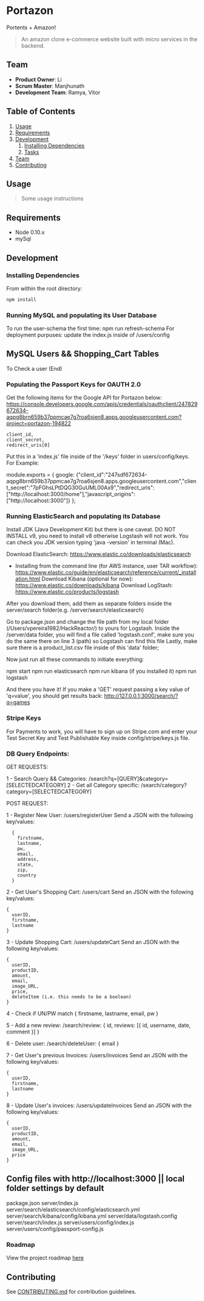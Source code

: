 # Portazon
Portents + Amazon!

> An amazon clone e-commerce website built with micro services in the backend.

## Team

  - __Product Owner__: Li
  - __Scrum Master__: Manjhunath
  - __Development Team__: Ramya, Vitor

## Table of Contents

1. [Usage](#Usage)
1. [Requirements](#requirements)
1. [Development](#development)
    1. [Installing Dependencies](#installing-dependencies)
    1. [Tasks](#tasks)
1. [Team](#team)
1. [Contributing](#contributing)

## Usage

> Some usage instructions

## Requirements

- Node 0.10.x
- mySql

## Development

### Installing Dependencies

From within the root directory:

```sh
npm install
```

### Running MySQL and populating its User Database

To run the user-schema the first time: npm run refresh-schema
For deployment purpuses: update the index.js inside of /users/config

## MySQL Users && Shopping_Cart Tables

To Check a user (End)


### Populating the Passport Keys for OAUTH 2.0

Get the following items for the Google API for Portazon below:
https://console.developers.google.com/apis/credentials/oauthclient/247829672634-aqpg8brn659b37ppmcae7g7roa6sjen8.apps.googleusercontent.com?project=portazon-194822

    client_id,
    client_secret,
    redirect_uris[0]

Put this in a 'index.js' file inside of the '/keys' folder in users/config/keys. For Example:

module.exports = {
  google: {"client_id":"247sdf672634-aqpg8brn659b37ppmcae7g7roa6sjen8.apps.googleusercontent.com","client_secret":"7pFGhsLPtDQG30GuUML00Ax9","redirect_uris":["http://localhost:3000/home"],"javascript_origins":["http://localhost:3000"]}
};

### Running ElasticSearch and populating its Database

Install JDK (Java Development Kit) but there is one caveat. DO NOT INSTALL v9, you need to install v8 otherwise Logstash will not work. You can check you JDK version typing 'java -version' in terminal (Mac).

Download ElasticSearch: https://www.elastic.co/downloads/elasticsearch
* Installing from the command line (for AWS instance, user TAR workflow): https://www.elastic.co/guide/en/elasticsearch/reference/current/_installation.html
Download Kibana (optional for now): https://www.elastic.co/downloads/kibana
Download LogStash: https://www.elastic.co/products/logstash

After you download them, add them as separate folders inside the server/search folder(e.g. /server/search/elasticsearch)

Go to package.json and change the file path from my local folder (/Users/vpereira1982/HackReactor/) to yours for Logstash.
Inside the /server/data folder, you will find a file called 'logstash.conf', make sure you do the same there on line 3 (path) so Logstash can find this file
Lastly, make sure there is a product_list.csv file inside of this 'data' folder;

Now just run all these commands to initiate everything:

npm start
npm run elasticsearch
npm run kibana (if you installed it)
npm run logstash

And there you have it! If you make a 'GET' request passing a key value of 'q=value', you should get results back: http://127.0.0.1:3000/search/?q=games

### Stripe Keys

For Payments to work, you will have to sign up on Stripe.com and enter your Test Secret Key and Test Publishable Key inside config/stripe/keys.js file.

### DB Query Endpoints:

  GET REQUESTS:

  1 - Search Query && Categories: /search?q=[QUERY]&category=[SELECTEDCATEGORY]
  2 - Get all Category specific: /search/category?category=[SELECTEDCATEGORY]


  POST REQUEST:

  1 - Register New User: /users/registerUser
    Send a JSON with the following key/values:

      {
        firstname,
        lastname,
        pw,
        email,
        address,
        state,
        zip,
        country
      }

  2 - Get User's Shopping Cart: /users/cart
    Send an JSON with the following key/values:

    {
      userID,
      firstname,
      lastname
    }

  3 - Update Shopping Cart: /users/updateCart
    Send an JSON with the following key/values:

    {
      userID,
      productID,
      amount,
      email,
      image_URL,
      price,
      deleteItem (i.e. this needs to be a boolean)
    }



  4 - Check if UN/PW match
    {
      firstname,
      lastname,
      email,
      pw
    }

  5 - Add a new review: /search/review:
  {
    id,
    reviews: [{
      id,
      username,
      date,
      comment
    }]
  }

  6 - Delete user: /search/deleteUser:
  {
    email
  }

  7 - Get User's previous Invoices: /users/invoices
    Send an JSON with the following key/values:

    {
      userID,
      firstname,
      lastname
    }

  8 - Update User's invoices: /users/updateInvoices
    Send an JSON with the following key/values:

    {
      userID,
      productID,
      amount,
      email,
      image_URL,
      price
    }



## Config files with http://localhost:3000 || local folder settings by default
package.json
server/index.js
server/search/elasticsearch/config/elasticsearch.yml
server/search/kibana/config/kibana.yml
server/data/logstash.config
server/search/index.js
server/users/config/index.js
server/users/config/passport-config.js




### Roadmap

View the project roadmap [here](LINK_TO_PROJECT_ISSUES)

## Contributing

See [CONTRIBUTING.md](_CONTRIBUTING.md) for contribution guidelines.
